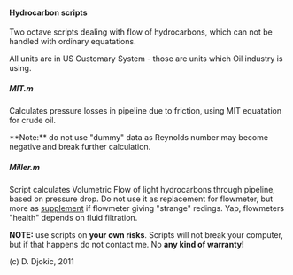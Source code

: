 <h4>Hydrocarbon scripts</h4>
Two octave scripts dealing with flow of hydrocarbons, which can not be handled with ordinary equatations.</p>
All units are in US Customary System - those are units which Oil industry is using.</p>
<h5> MIT.m</h5>
Calculates pressure losses in pipeline due to friction, using MIT equatation for crude oil.</p>
**Note:** do not use "dummy" data as Reynolds number may become negative and break further calculation.</p>
<h5>Miller.m</h5>
Script calculates Volumetric Flow of light hydrocarbons through pipeline, based on pressure drop. Do not use it as replacement for flowmeter, but more as <u>supplement</u> if flowmeter giving "strange" redings. Yap, flowmeters "health" depends on fluid filtration.</p>

**NOTE:** use scripts on **your own risks**. Scripts will not break your computer, but if that happens do not contact me. No **any kind of warranty!** </p>
(c) D. Djokic, 2011